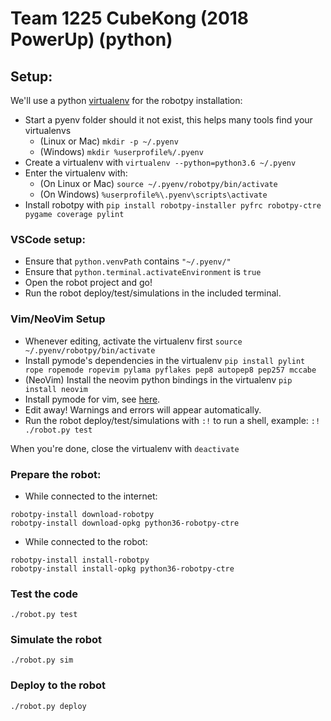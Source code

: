 # Team 1225 CubeKong (2018 PowerUp) (python)

## Setup:
We'll use a python [virtualenv](https://virtualenv.pypa.io/en/stable/userguide/) for the robotpy installation:
- Start a pyenv folder should it not exist, this helps many tools find your virtualenvs
  - (Linux or Mac) `mkdir -p ~/.pyenv`
  - (Windows) `mkdir %userprofile%/.pyenv`
- Create a virtualenv with `virtualenv --python=python3.6 ~/.pyenv`
- Enter the virtualenv with:
  - (On Linux or Mac) `source ~/.pyenv/robotpy/bin/activate`
  - (On Windows) `%userprofile%\.pyenv\scripts\activate`
- Install robotpy with `pip install robotpy-installer pyfrc robotpy-ctre pygame coverage pylint`

### VSCode setup:
- Ensure that `python.venvPath` contains `"~/.pyenv/"`
- Ensure that `python.terminal.activateEnvironment` is `true`
- Open the robot project and go!
- Run the robot deploy/test/simulations in the included terminal.

### Vim/NeoVim Setup
- Whenever editing, activate the virtualenv first `source ~/.pyenv/robotpy/bin/activate`
- Install pymode's dependencies in the virtualenv `pip install pylint rope ropemode ropevim pylama pyflakes pep8 autopep8 pep257 mccabe`
- (NeoVim) Install the neovim python bindings in the virtualenv `pip install neovim`
- Install pymode for vim, see [here](https://github.com/python-mode/python-mode#how-to-install).
- Edit away! Warnings and errors will appear automatically.
- Run the robot deploy/test/simulations with `:!` to run a shell, example: `:! ./robot.py test`

When you're done, close the virtualenv with `deactivate`

### Prepare the robot:
- While connected to the internet:
```
robotpy-install download-robotpy
robotpy-install download-opkg python36-robotpy-ctre
```
- While connected to the robot:
```
robotpy-install install-robotpy
robotpy-install install-opkg python36-robotpy-ctre
```

### Test the code
`./robot.py test`

### Simulate the robot
`./robot.py sim`

### Deploy to the robot
`./robot.py deploy`
